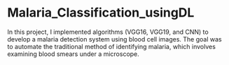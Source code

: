 # Malaria_Classification_usingDL
 In this project, I implemented algorithms (VGG16, VGG19, and CNN) to develop a malaria detection system using blood cell images. The goal was to automate the traditional method of identifying malaria, which involves examining blood smears under a microscope.
